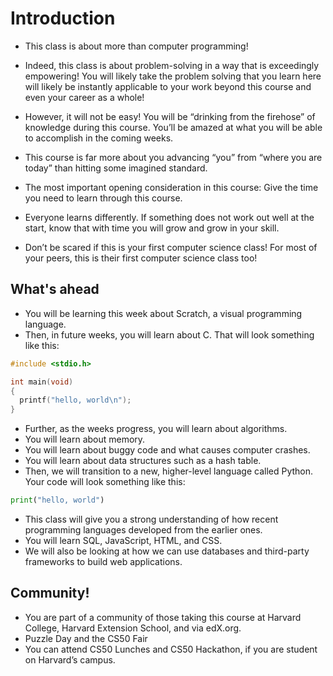 # Introduction

- This class is about more than computer programming!

- Indeed, this class is about problem-solving in a way that is exceedingly empowering! You will likely take the problem solving that you learn here will likely be instantly applicable to your work beyond this course and even your career as a whole!

- However, it will not be easy! You will be “drinking from the firehose” of knowledge during this course. You’ll be amazed at what you will be able to accomplish in the coming weeks.

- This course is far more about you advancing “you” from “where you are today” than hitting some imagined standard.

- The most important opening consideration in this course: Give the time you need to learn through this course. 

- Everyone learns differently. If something does not work out well at the start, know that with time you will grow and grow in your skill.

- Don’t be scared if this is your first computer science class! For most of your peers, this is their first computer science class too!

## What's ahead

- You will be learning this week about Scratch, a visual programming language.
- Then, in future weeks, you will learn about C. That will look something like this:

```c
#include <stdio.h>

int main(void)
{
  printf("hello, world\n");
}
```

- Further, as the weeks progress, you will learn about algorithms.
- You will learn about memory.
- You will learn about buggy code and what causes computer crashes.
- You will learn about data structures such as a hash table.
- Then, we will transition to a new, higher-level language called Python. Your code will look something like this:

```python
print("hello, world")
```

- This class will give you a strong understanding of how recent programming languages developed from the earlier ones.
- You will learn SQL, JavaScript, HTML, and CSS.
- We will also be looking at how we can use databases and third-party frameworks to build web applications.

## Community!
- You are part of a community of those taking this course at Harvard College, Harvard Extension School, and via edX.org.
- Puzzle Day and the CS50 Fair
- You can attend CS50 Lunches and CS50 Hackathon, if you are student on Harvard’s campus.